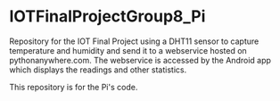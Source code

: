 # IOTFinalProjectGroup8_Pi
Repository for the IOT Final Project using a DHT11 sensor to capture temperature and humidity and send it to a webservice hosted on pythonanywhere.com. The webservice is accessed by the Android app which displays the readings and other statistics.

This repository is for the Pi's code.


